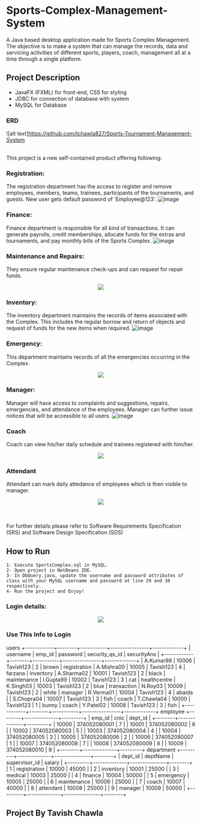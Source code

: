 
# Sports-Complex-Management-System

A Java based desktop application made for Sports Complex Management. 
The objective is to make a system that can manage the records, data and servicing activities of different sports, players, coach, management all at a time through a single platform.    

## Project Description
- JavaFX (FXML) for front-end, CSS for styling
- JDBC for connection of database with system
- MySQL for Database

### ERD
![alt text]https://github.com/tchawla827/Sports-Tournament-Management-System

<br/>
This project is a new self-contained product offering following:
<br/>

### Registration:
The registration department has the access to register and remove employees, members, teams, trainees, participants of the tournaments, and guests. New user gets default password of 'Employee@123'.
![image](https://user-images.githubusercontent.com/77397009/186241298-32de9947-8c1a-4e4f-a37e-ec86b173ac27.png)

### Finance:
Finance department is responsible for all kind of transactions. It can generate payrolls, credit memberships, allocate funds for the extras and tournaments, and pay monthly bills of the Sports Complex.
![image](https://user-images.githubusercontent.com/77397009/186241428-b5eafa62-c341-47c2-a7de-394cf1b4a690.png)

### Maintenance and Repairs:
They ensure regular maintenance check-ups and can request for repair funds.
<p align="center">
  <img src="https://user-images.githubusercontent.com/77397009/186241544-43cad98a-ff6b-419c-8147-cfed751f5015.png">
</p>

### Inventory:	
The inventory department maintains the records of items associated with the Complex. This includes the regular borrow and return of objects and request of funds for the new items when required. 
![image](https://user-images.githubusercontent.com/77397009/186241655-5dd98c9d-abeb-4510-8f50-b8623f852361.png)

### Emergency:
This department maintains records of all the emergencies occurring in the Complex. 
<p align="center">
  <img src="https://user-images.githubusercontent.com/77397009/186242151-f9f244dd-8985-46ba-bc3d-781700ac3c98.png">
</p>

### Manager:
Manager will have access to complaints and suggestions, repairs, emergencies, and attendance of the employees. Manager can further issue notices that will be accessible to all users.
![image](https://user-images.githubusercontent.com/77397009/186242265-93d7c49e-7977-416c-aaa0-67270aa1cca7.png)

### Coach
Coach can view his/her daily schedule and trainees registered with him/her.
<p align="center">
  <img src="https://user-images.githubusercontent.com/77397009/186242930-7957a4c4-6ac9-4ebb-a8d3-657a8c7bbb2d.png">
</p>


### Attendant 
Attendant can mark daily attedance of employees which is then visible to manager.
<p align="center">
  <img src="https://user-images.githubusercontent.com/77397009/186243124-d1f297dd-d811-4cf8-88a7-f5e4b3bf0052.png">
</p>


<br/> <br/>
For further details please refer to Software Requirements Specification (SRS) and Software Design Specification (SDS)

## How to Run
    1- Execute SportsComplex.sql in MySQL.
    2- Open project in NetBeans IDE.
    3- In DbQuery.java, update the username and password attributes of class with your MySQL username and password at line 29 and 30 respectively.
    4- Run the project and Enjoy!

### Login details:
<p align="center">
  <img src="https://user-images.githubusercontent.com/77397009/186240805-554e4081-9d39-4b86-89f7-71ef0a42d89a.png">
</p>

	
### Use This Info to Login
users
+------------+--------+-----------+----------------+-------------+
| username   | emp_id | password  | security_qs_id | securityAns |
+------------+--------+-----------+----------------+-------------+
| A.Kumar98  |  10006 | Tavish123 |              2 | brown       | registration
| A.Mishra00 |  10005 | Tavish123 |              4 | farzana     | inventory
| A.Sharma02 |  10001 | Tavish123 |              2 | black       | maintenance
| I.Gupta99  |  10002 | Tavish123 |              3 | cat         | healthcentre
| K.Singh03  |  10003 | Tavish123 |              2 | blue        | transaction
| N.Roy03    |  10009 | Tavish123 |              2 | white       | manager
| R.Verma01  |  10004 | Tavish123 |              4 | abaida      |
| S.Chopra04 |  10007 | Tavish123 |              3 | fish        | coach
| T.Chawla04 |  10000 | Tavish123 |              1 | bunny       | coach
| Y.Patel02  |  10008 | Tavish123 |              3 | fish        | 
+------------+--------+-----------+----------------+-------------+
employee
+--------+--------------+---------+
| emp_id | cnic         | dept_id |
+--------+--------------+---------+
|  10000 | 374052080001 |       7 |
|  10001 | 374052080002 |       6 |
|  10002 | 374052080003 |       5 |
|  10003 | 374052080004 |       4 |
|  10004 | 374052080005 |       3 |
|  10005 | 374052080006 |       2 |
|  10006 | 374052080007 |       1 |
|  10007 | 374052080008 |       7 |
|  10008 | 374052080009 |       8 |
|  10009 | 374052080010 |       9 |
+--------+--------------+---------+
department
+---------+--------------+---------------+--------+
| dept_id | deptName     | supervisor_id | salary |
+---------+--------------+---------------+--------+
|       1 | registration |         10000 |  45000 |
|       2 | inventory    |         10001 |  25000 |
|       3 | medical      |         10003 |  25000 |
|       4 | finance      |         10004 |  50000 |
|       5 | emergency    |         10005 |  25000 |
|       6 | maintenance  |         10006 |  25000 |
|       7 | coach        |         10007 |  40000 |
|       8 | attendant    |         10008 |  25000 |
|       9 | manager      |         10009 |  50000 |
+---------+--------------+---------------+--------+



## Project By Tavish Chawla
